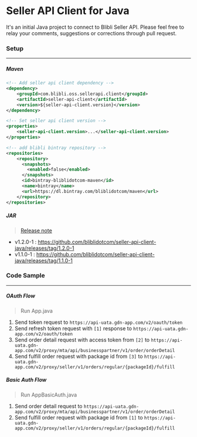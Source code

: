 # Seller API Client for Java

It's an initial Java project to connect to Blibli Seller API. 
Please feel free to relay your comments, suggestions or corrections through pull request.

### Setup

<hr>

##### Maven

```xml
<!-- Add seller api client dependency -->
<dependency>
    <groupId>com.blibli.oss.sellerapi.client</groupId>
    <artifactId>seller-api-client</artifactId>
    <version>${seller-api-client.version}</version>
</dependency>

<!-- Set seller api client version -->
<properties>
    <seller-api-client.version>...</seller-api-client.version>
</properties>

<!-- add blibli bintray repository --> 
<repositories>
    <repository>
      <snapshots>
        <enabled>false</enabled>
      </snapshots>
      <id>bintray-bliblidotcom-maven</id>
      <name>bintray</name>
      <url>https://dl.bintray.com/bliblidotcom/maven</url>
    </repository>
</repositories>
```

##### JAR

> [Release note](https://github.com/bliblidotcom/seller-api-client-java/releases)

- v1.2.0-1 : https://github.com/bliblidotcom/seller-api-client-java/releases/tag/1.2.0-1
- v1.1.0-1 : https://github.com/bliblidotcom/seller-api-client-java/releases/tag/1.1.0-1

### Code Sample

<hr>

##### OAuth Flow

> Run App.java

1. Send token request to `https://api-uata.gdn-app.com/v2/oauth/token`
2. Send refresh token request with `[1]` response to `https://api-uata.gdn-app.com/v2/oauth/token`
3. Send order detail request with access token from `[2]` to `https://api-uata.gdn-app.com/v2/proxy/mta/api/businesspartner/v1/order/orderDetail`
4. Send fulfill order request with package id from `[3]` to `https://api-uata.gdn-app.com/v2/proxy/seller/v1/orders/regular/{packageId}/fulfill`

##### Basic Auth Flow

> Run AppBasicAuth.java

1. Send order detail request to `https://api-uata.gdn-app.com/v2/proxy/mta/api/businesspartner/v1/order/orderDetail`
2. Send fulfill order request with package id from `[1]` to `https://api-uata.gdn-app.com/v2/proxy/seller/v1/orders/regular/{packageId}/fulfill`